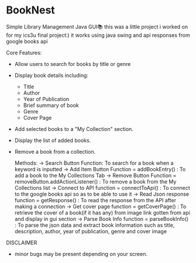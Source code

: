 # BookNest
Simple Library Management Java GUI📚
this was a little project i worked on for my ics3u final project:)
it works using java swing and api responses from google books api

Core Features:
-  Allow users to search for books by title or genre
-  Display book details including:
   - Title
   - Author
   - Year of Publication
   - Brief summary of book
   - Genre
   - Cover Page
- Add selected books to a "My Collection" section.
- Display the list of added books.
- Remove a book from a collection.

  Methods:
→ Search Button Function: To search for a book when a keyword is inputted
→ Add Item Button Function = addBookEntry() : To add a book to the My Collections Tab
→ Remove Button Function = removeButton.addActionListener() : To remove a book from the My Collections list
→ Connect to API function = connectToApi() : To connect to the google books api so as to be able to use it
→ Read Json response function = getResponse() : To read the response from the API after making a connection
→ Get cover page function = getCoverPage() : To retrieve the cover of a book(if it has any) from image link gotten from api and display in gui section
→ Parse Book Info function = parseBookInfo() : To parse the json data and extract book information such as title, description, author, year of publication, genre and cover image 




DISCLAIMER
- minor bugs may be present depending on your screen.

